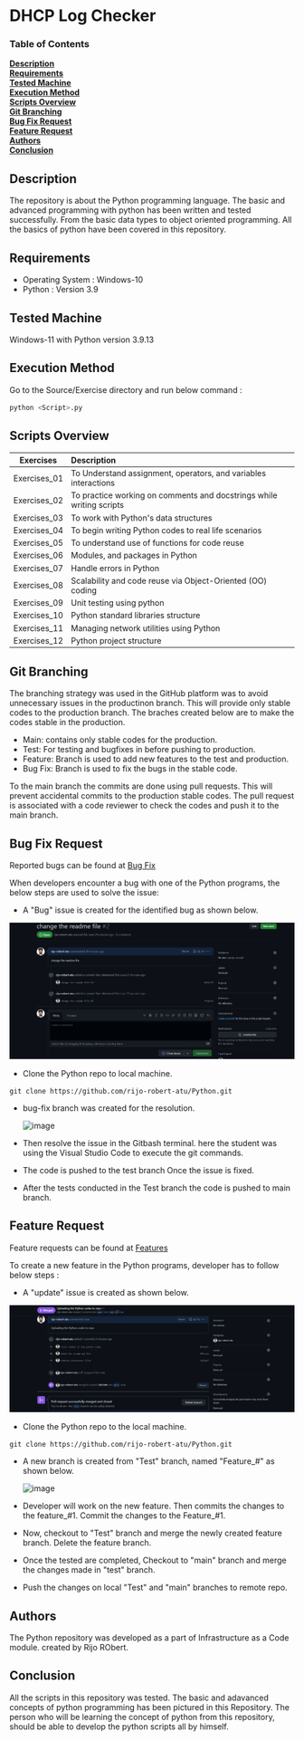 # DHCP Log Checker

### Table of Contents
**[Description](#description)**<br>
**[Requirements](#requirements)**<br>
**[Tested Machine](#tested-on)**<br>
**[Execution Method](#sample-execution)**<br>
**[Scripts Overview](#overview)**<br>
**[Git Branching](#git-branching-strategy)**<br>
**[Bug Fix Request](#bug-fix-request)**<br>
**[Feature Request](#feature-request)**<br>
**[Authors](#authors)**<br>
**[Conclusion](#conclusion)**<br>

## Description
The repository is about the Python programming language. The basic and advanced programming with python has been written and tested successfully. From the basic data types to object oriented programming. All the basics of python have been covered in this repository.

## Requirements
- Operating System :  Windows-10
- Python :   Version 3.9

## Tested Machine
Windows-11 with Python version 3.9.13

## Execution Method
Go to the Source/Exercise directory and run below command :

```python
python <Script>.py
```
## Scripts Overview

| Exercises   |      Description     | 
|----------| :---------------|
| Exercises_01 | To Understand assignment, operators, and variables interactions   | 
| Exercises_02 | To practice working on comments and docstrings while writing scripts   | 
| Exercises_03 | To work with Python's data structures |
| Exercises_04 | To begin writing Python codes to real life scenarios | 
| Exercises_05 | To understand use of functions for code reuse | 
| Exercises_06 | Modules, and packages in Python| 
| Exercises_07 | Handle errors in Python |
| Exercises_08 | Scalability and code reuse via Object-Oriented (OO) coding | 
| Exercises_09 | Unit testing using python | 
| Exercises_10 | Python standard libraries structure  |
| Exercises_11 | Managing network utilities using Python  | 
| Exercises_12 | Python project structure  |

## Git Branching

The branching strategy was used in the GitHub platform was to avoid unnecessary issues in the productinon branch. This will provide only stable codes to the production branch. The braches created below are to make the codes stable in the production.

- Main: contains only stable codes for the production.
- Test:  For testing and bugfixes in before pushing to production.
- Feature: Branch is used to add new features to the test and production.
- Bug Fix: Branch is used to fix the bugs in the stable code.

To the main branch the commits are done using pull requests. This will prevent accidental commits to the production stable codes. The pull request is associated with a code reviewer to check the codes and push it to the main branch.

## Bug Fix Request

Reported bugs can be found at [Bug Fix](https://github.com/rijo-robert-atu/Python/blob/989717801b3f12f3fd5def35ea06137751ba30ce/Documentation/Bug-fix.png)  

When developers encounter a bug with one of the Python programs, the below steps are used to solve the issue:
- A "Bug" issue is created for the identified bug as shown below.  

![image](https://github.com/rijo-robert-atu/Python/blob/989717801b3f12f3fd5def35ea06137751ba30ce/Documentation/Bug-fix.png)

- Clone the Python repo to local machine.


```
git clone https://github.com/rijo-robert-atu/Python.git
``` 

- bug-fix branch was created for the resolution.
  
  ![image](https://user-images.githubusercontent.com/119352610/209512959-1c818968-b75a-4623-8da4-0d8ba7fb0074.png)

- Then resolve the issue in the Gitbash terminal. here the student was using the Visual Studio Code to execute the git commands.
- The code is pushed to the test branch Once the issue is fixed. 
- After the tests conducted in the Test branch the code is pushed to main branch.

 
## Feature Request

Feature requests can be found at [Features](https://github.com/rijo-robert-atu/Python/blob/c1458a959f2c2a9eea0ea451f1203dcd97adae21/Documentation/Pull%20request%20for%20feature%20branch.png)

To create a new feature in the Python programs, developer has to follow below steps :

- A "update" issue is created as shown below.

![image](https://github.com/rijo-robert-atu/Python/blob/c1458a959f2c2a9eea0ea451f1203dcd97adae21/Documentation/Pull%20request%20for%20feature%20branch.png)

- Clone the Python repo to the local machine.
```
git clone https://github.com/rijo-robert-atu/Python.git
``` 

- A new branch is created from "Test" branch, named "Feature_#<issue number>" as shown below.  

  ![image](https://user-images.githubusercontent.com/119352610/209512959-1c818968-b75a-4623-8da4-0d8ba7fb0074.png)
  
- Developer will work on the new feature. Then commits the changes to the feature_#1. Commit the changes to the Feature_#1.
- Now, checkout to "Test" branch and merge the newly created feature branch. Delete the feature branch.
- Once the tested are completed, Checkout to "main" branch and merge the changes made in "test" branch.
- Push the changes on local "Test" and "main" branches to remote repo.

## Authors

The Python repository was developed as a part of Infrastructure as a Code module. created by Rijo RObert.  

## Conclusion

All the scripts in this repository was tested. The basic and adavanced concepts of python programming has been pictured in this Repository. The person who will be learning the concept of python from this repository, should be able to develop the python scripts all by himself.